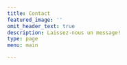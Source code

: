 ```yaml
---
title: Contact
featured_image: ''
omit_header_text: true
description: Laissez-nous un message!
type: page
menu: main

---
```



